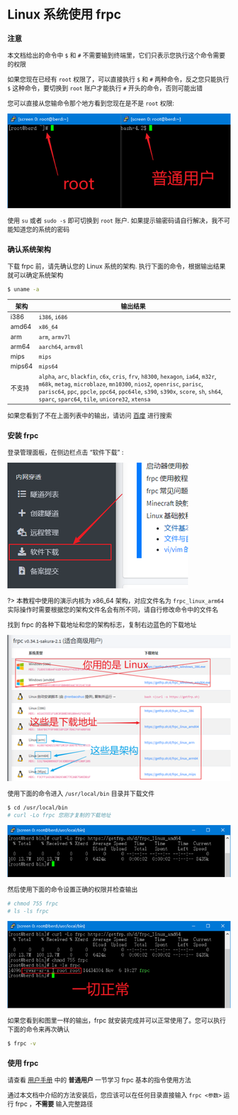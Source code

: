 # Linux 系统使用 frpc

### 注意

本文档给出的命令中 `$` 和 `#` 不需要输到终端里，它们只表示您执行这个命令需要的权限

如果您现在已经有 `root` 权限了，可以直接执行 `$` 和 `#` 两种命令，反之您只能执行 `$` 这种命令，要切换到 `root` 账户才能执行 `#` 开头的命令，否则可能出错

您可以直接从您输命令那个地方看到您现在是不是 `root` 权限:

![](_images/linux-0.png)

使用 `su` 或者 `sudo -s` 即可切换到 `root` 账户. 如果提示输密码请自行解决，我不可能知道您的系统的密码

### 确认系统架构

下载 frpc 前，请先确认您的 Linux 系统的架构. 执行下面的命令，根据输出结果就可以确定系统架构

```bash
$ uname -a
```

| 架构 | 输出结果 |
| --- | --- |
| i386 | `i386`, `i686` |
| amd64 | `x86_64` |
| arm | `arm`, `armv7l` |
| arm64 | `aarch64`, `armv8l` |
| mips | `mips` |
| mips64 | `mips64` |
| 不支持 | `alpha`, `arc`, `blackfin`, `c6x`, `cris`, `frv`, `h8300`, `hexagon`, `ia64`, `m32r`, `m68k`, `metag`, `microblaze`, `mn10300`, `nios2`, `openrisc`, `parisc`, `parisc64`, `ppc`, `ppcle`, `ppc64`, `ppc64le`, `s390`, `s390x`, `score`, `sh`, `sh64`, `sparc`, `sparc64`, `tile`, `unicore32`, `xtensa` |

如果您看到了不在上面列表中的输出，请访问 [百度](https://www.baidu.com/) 进行搜索

### 安装 frpc

登录管理面板，在侧边栏点击 “软件下载” :

![](../../_images/download.png)

?> 本教程中使用的演示内核为 x86_64 架构，对应文件名为 `frpc_linux_arm64`  
实际操作时需要根据您的架构文件名会有所不同，请自行修改命令中的文件名

找到 frpc 的各种下载地址和您的架构标志，复制右边蓝色的下载地址

![](_images/linux-1.png)

使用下面的命令进入 `/usr/local/bin` 目录并下载文件

```bash
$ cd /usr/local/bin
# curl -Lo frpc 您刚才复制的下载地址
```

![](_images/linux-2.png)

然后使用下面的命令设置正确的权限并检查输出

```bash
# chmod 755 frpc
# ls -ls frpc
```

![](_images/linux-3.png)

如果您看到和图里一样的输出，frpc 就安装完成并可以正常使用了。您可以执行下面的命令来再次确认
```bash
$ frpc -v
```

### 使用 frpc

请查看 [用户手册](/frpc/manual#普通用户) 中的 **普通用户** 一节学习 frpc 基本的指令使用方法

通过本文档中介绍的方法安装后，您应该可以在任何目录直接输入 `frpc <参数>` 运行 frpc ，**不需要** 输入完整路径
